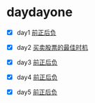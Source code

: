 # daydayone
- [x] day1 [前正后负](https://github.com/CaiCandong/daydayone/tree/master/src/day1)
- [x] day2 [买卖股票的最佳时机](https://github.com/CaiCandong/daydayone/tree/master/src/day2)
- [x] day3 [前正后负](https://github.com/CaiCandong/daydayone/tree/master/src/day3)
- [x] day4 [前正后负](https://github.com/CaiCandong/daydayone/tree/master/src/day4)
- [x] day5 [前正后负](https://github.com/CaiCandong/daydayone/tree/master/src/day5)

    
